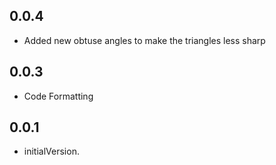 ## 0.0.4

* Added new obtuse angles to make the triangles less sharp

## 0.0.3

* Code Formatting

## 0.0.1

* initialVersion.
